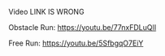 Video LINK IS WRONG

Obstacle Run:
https://youtu.be/77nxFDLuQlI


Free Run:
https://youtu.be/5SfbgqO7EiY
